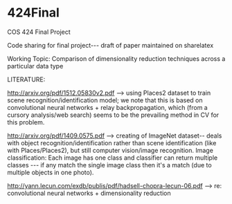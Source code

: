 # 424Final
COS 424 Final Project

Code sharing for final project--- draft of paper maintained on sharelatex

Working Topic: Comparison of dimensionality reduction techniques across a particular data type

LITERATURE:

http://arxiv.org/pdf/1512.05830v2.pdf --> using Places2 dataset to train scene recognition/identification model; we note that this is based on convolutional neural networks + relay backpropagation, which (from a cursory analysis/web search) seems to be the prevailing method in CV for this problem.

http://arxiv.org/pdf/1409.0575.pdf --> creating of ImageNet dataset-- deals with object recognition/identification rather than scene identification (like with Places/Places2), but still computer vision/image recognition. Image classification: Each image has one class and classifier can return multiple classes --- if any match the single image class then it's a match (due to multiple objects in one photo). 

http://yann.lecun.com/exdb/publis/pdf/hadsell-chopra-lecun-06.pdf --> re: convolutional neural networks + dimensionality reduction





